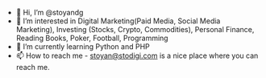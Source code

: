 - 👋 Hi, I’m @stoyandg
- 👀 I’m interested in Digital Marketing(Paid Media, Social Media Marketing), Investing (Stocks, Crypto, Commodities), Personal Finance, Reading Books, Poker, Football, Programming
- 🌱 I’m currently learning Python and PHP
- 📫 How to reach me - stoyan@stodigi.com is a nice place where you can reach me.

<!---
stoyandg/stoyandg is a ✨ special ✨ repository because its `README.md` (this file) appears on your GitHub profile.
You can click the Preview link to take a look at your changes.
--->
